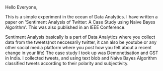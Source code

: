 Hello Everyone,

This is a simple experiment in the ocean of Data Analytics.
I have written a paper on 'Sentiment Analysis of Twitter: A Case Study using Naive Bayes Algorithm'. This was also published in an IEEE Conference.

Sentiment Analysis basically is a part of Data Analytics where you collect data from the tweets(not neccesarily twitter, it can also be youtube or any other social media platform where you post how you felt about a recent change in your life)
The case study I took up was Demonetisation and GST in India.
I collected tweets, and using text blob and Naive Bayes Algorithm classified tweets according to their polarity and subjectivity.
